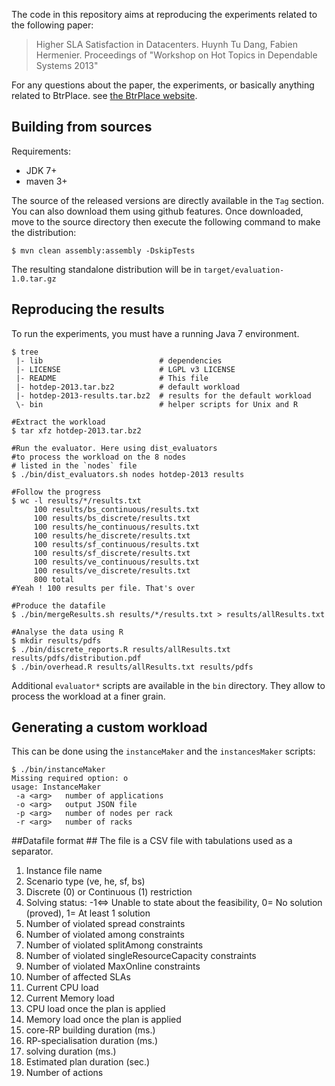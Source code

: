 The code in this repository aims at reproducing the experiments related to the following paper:

> Higher SLA Satisfaction in Datacenters. Huynh Tu Dang, Fabien Hermenier.
> Proceedings of "Workshop on Hot Topics in Dependable Systems 2013"

For any questions about the paper, the experiments, or basically anything
related to BtrPlace. see [the BtrPlace website](http://btrp.inria.fr).

## Building from sources ##

Requirements:
* JDK 7+
* maven 3+

The source of the released versions are directly available in the `Tag` section.
You can also download them using github features.
Once downloaded, move to the source directory then execute the following command
to make the distribution:

    $ mvn clean assembly:assembly -DskipTests

The resulting standalone distribution will be in `target/evaluation-1.0.tar.gz`

## Reproducing the results ##

To run the experiments, you must have a running Java 7 environment.

```
$ tree
 |- lib                          # dependencies
 |- LICENSE                      # LGPL v3 LICENSE
 |- README                       # This file
 |- hotdep-2013.tar.bz2          # default workload
 |- hotdep-2013-results.tar.bz2  # results for the default workload
 \- bin                          # helper scripts for Unix and R

#Extract the workload
$ tar xfz hotdep-2013.tar.bz2

#Run the evaluator. Here using dist_evaluators
#to process the workload on the 8 nodes
# listed in the `nodes` file
$ ./bin/dist_evaluators.sh nodes hotdep-2013 results

#Follow the progress
$ wc -l results/*/results.txt
     100 results/bs_continuous/results.txt
     100 results/bs_discrete/results.txt
     100 results/he_continuous/results.txt
     100 results/he_discrete/results.txt
     100 results/sf_continuous/results.txt
     100 results/sf_discrete/results.txt
     100 results/ve_continuous/results.txt
     100 results/ve_discrete/results.txt
     800 total
#Yeah ! 100 results per file. That's over

#Produce the datafile
$ ./bin/mergeResults.sh results/*/results.txt > results/allResults.txt

#Analyse the data using R
$ mkdir results/pdfs
$ ./bin/discrete_reports.R results/allResults.txt results/pdfs/distribution.pdf
$ ./bin/overhead.R results/allResults.txt results/pdfs
```

Additional `evaluator*` scripts are available in the `bin` directory. They
allow to process the workload at a finer grain.

## Generating a custom workload ##

This can be done using the `instanceMaker` and the `instancesMaker` scripts:

```
$ ./bin/instanceMaker
Missing required option: o
usage: InstanceMaker
 -a <arg>   number of applications
 -o <arg>   output JSON file
 -p <arg>   number of nodes per rack
 -r <arg>   number of racks
```

##Datafile format ##
The file is a CSV file with tabulations used as a separator.

1. Instance file name
2. Scenario type (ve, he, sf, bs)
3. Discrete (0) or Continuous (1) restriction
4. Solving status: -1<=> Unable to state about the feasibility, 0= No solution (proved), 1= At least 1 solution
5. Number of violated spread constraints
6. Number of violated among constraints
7. Number of violated splitAmong constraints
8. Number of violated singleResourceCapacity constraints
9. Number of violated MaxOnline constraints
10. Number of affected SLAs
11. Current CPU load
12. Current Memory load
13. CPU load once the plan is applied
14. Memory load once the plan is applied
15. core-RP building duration (ms.)
16. RP-specialisation duration (ms.)
17. solving duration (ms.)
18. Estimated plan duration (sec.)
19. Number of actions
